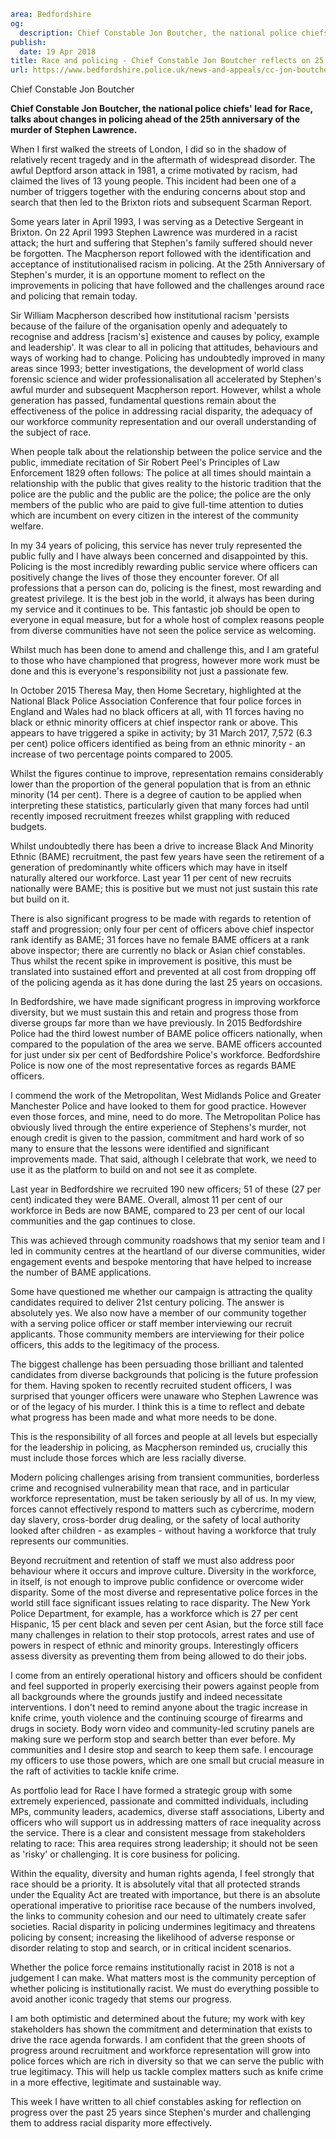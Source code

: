 ```yaml
area: Bedfordshire
og:
  description: Chief Constable Jon Boutcher, the national police chiefs
publish:
  date: 19 Apr 2018
title: Race and policing - Chief Constable Jon Boutcher reflects on 25 years since Stephen Lawrence murder
url: https://www.bedfordshire.police.uk/news-and-appeals/cc-jon-boutcher-blog-april18
```

Chief Constable Jon Boutcher

**Chief Constable Jon Boutcher, the national police chiefs' lead for Race, talks about changes in policing ahead of the 25th anniversary of the murder of Stephen Lawrence.**

When I first walked the streets of London, I did so in the shadow of relatively recent tragedy and in the aftermath of widespread disorder. The awful Deptford arson attack in 1981, a crime motivated by racism, had claimed the lives of 13 young people. This incident had been one of a number of triggers together with the enduring concerns about stop and search that then led to the Brixton riots and subsequent Scarman Report.

Some years later in April 1993, I was serving as a Detective Sergeant in Brixton. On 22 April 1993 Stephen Lawrence was murdered in a racist attack; the hurt and suffering that Stephen's family suffered should never be forgotten. The Macpherson report followed with the identification and acceptance of institutionalised racism in policing. At the 25th Anniversary of Stephen's murder, it is an opportune moment to reflect on the improvements in policing that have followed and the challenges around race and policing that remain today.

Sir William Macpherson described how institutional racism 'persists because of the failure of the organisation openly and adequately to recognise and address [racism's] existence and causes by policy, example and leadership'. It was clear to all in policing that attitudes, behaviours and ways of working had to change. Policing has undoubtedly improved in many areas since 1993; better investigations, the development of world class forensic science and wider professionalisation all accelerated by Stephen's awful murder and subsequent Macpherson report. However, whilst a whole generation has passed, fundamental questions remain about the effectiveness of the police in addressing racial disparity, the adequacy of our workforce community representation and our overall understanding of the subject of race.

When people talk about the relationship between the police service and the public, immediate recitation of Sir Robert Peel's Principles of Law Enforcement 1829 often follows: The police at all times should maintain a relationship with the public that gives reality to the historic tradition that the police are the public and the public are the police; the police are the only members of the public who are paid to give full-time attention to duties which are incumbent on every citizen in the interest of the community welfare.

In my 34 years of policing, this service has never truly represented the public fully and I have always been concerned and disappointed by this. Policing is the most incredibly rewarding public service where officers can positively change the lives of those they encounter forever. Of all professions that a person can do, policing is the finest, most rewarding and greatest privilege. It is the best job in the world, it always has been during my service and it continues to be. This fantastic job should be open to everyone in equal measure, but for a whole host of complex reasons people from diverse communities have not seen the police service as welcoming.

Whilst much has been done to amend and challenge this, and I am grateful to those who have championed that progress, however more work must be done and this is everyone's responsibility not just a passionate few.

In October 2015 Theresa May, then Home Secretary, highlighted at the National Black Police Association Conference that four police forces in England and Wales had no black officers at all, with 11 forces having no black or ethnic minority officers at chief inspector rank or above. This appears to have triggered a spike in activity; by 31 March 2017, 7,572 (6.3 per cent) police officers identified as being from an ethnic minority - an increase of two percentage points compared to 2005.

Whilst the figures continue to improve, representation remains considerably lower than the proportion of the general population that is from an ethnic minority (14 per cent). There is a degree of caution to be applied when interpreting these statistics, particularly given that many forces had until recently imposed recruitment freezes whilst grappling with reduced budgets.

Whilst undoubtedly there has been a drive to increase Black And Minority Ethnic (BAME) recruitment, the past few years have seen the retirement of a generation of predominantly white officers which may have in itself naturally altered our workforce. Last year 11 per cent of new recruits nationally were BAME; this is positive but we must not just sustain this rate but build on it.

There is also significant progress to be made with regards to retention of staff and progression; only four per cent of officers above chief inspector rank identify as BAME; 31 forces have no female BAME officers at a rank above inspector; there are currently no black or Asian chief constables. Thus whilst the recent spike in improvement is positive, this must be translated into sustained effort and prevented at all cost from dropping off of the policing agenda as it has done during the last 25 years on occasions.

In Bedfordshire, we have made significant progress in improving workforce diversity, but we must sustain this and retain and progress those from diverse groups far more than we have previously. In 2015 Bedfordshire Police had the third lowest number of BAME police officers nationally, when compared to the population of the area we serve. BAME officers accounted for just under six per cent of Bedfordshire Police's workforce. Bedfordshire Police is now one of the most representative forces as regards BAME officers.

I commend the work of the Metropolitan, West Midlands Police and Greater Manchester Police and have looked to them for good practice. However even those forces, and mine, need to do more. The Metropolitan Police has obviously lived through the entire experience of Stephens's murder, not enough credit is given to the passion, commitment and hard work of so many to ensure that the lessons were identified and significant improvements made. That said, although I celebrate that work, we need to use it as the platform to build on and not see it as complete.

Last year in Bedfordshire we recruited 190 new officers; 51 of these (27 per cent) indicated they were BAME. Overall, almost 11 per cent of our workforce in Beds are now BAME, compared to 23 per cent of our local communities and the gap continues to close.

This was achieved through community roadshows that my senior team and I led in community centres at the heartland of our diverse communities, wider engagement events and bespoke mentoring that have helped to increase the number of BAME applications.

Some have questioned me whether our campaign is attracting the quality candidates required to deliver 21st century policing. The answer is absolutely yes. We also now have a member of our community together with a serving police officer or staff member interviewing our recruit applicants. Those community members are interviewing for their police officers, this adds to the legitimacy of the process.

The biggest challenge has been persuading those brilliant and talented candidates from diverse backgrounds that policing is the future profession for them. Having spoken to recently recruited student officers, I was surprised that younger officers were unaware who Stephen Lawrence was or of the legacy of his murder. I think this is a time to reflect and debate what progress has been made and what more needs to be done.

This is the responsibility of all forces and people at all levels but especially for the leadership in policing, as Macpherson reminded us, crucially this must include those forces which are less racially diverse.

Modern policing challenges arising from transient communities, borderless crime and recognised vulnerability mean that race, and in particular workforce representation, must be taken seriously by all of us. In my view, forces cannot effectively respond to matters such as cybercrime, modern day slavery, cross-border drug dealing, or the safety of local authority looked after children - as examples - without having a workforce that truly represents our communities.

Beyond recruitment and retention of staff we must also address poor behaviour where it occurs and improve culture. Diversity in the workforce, in itself, is not enough to improve public confidence or overcome wider disparity. Some of the most diverse and representative police forces in the world still face significant issues relating to race disparity. The New York Police Department, for example, has a workforce which is 27 per cent Hispanic, 15 per cent black and seven per cent Asian, but the force still face many challenges in relation to their stop protocols, arrest rates and use of powers in respect of ethnic and minority groups. Interestingly officers assess diversity as preventing them from being allowed to do their jobs.

I come from an entirely operational history and officers should be confident and feel supported in properly exercising their powers against people from all backgrounds where the grounds justify and indeed necessitate interventions. I don't need to remind anyone about the tragic increase in knife crime, youth violence and the continuing scourge of firearms and drugs in society. Body worn video and community-led scrutiny panels are making sure we perform stop and search better than ever before. My communities and I desire stop and search to keep them safe. I encourage my officers to use those powers, which are one small but crucial measure in the raft of activities to tackle knife crime.

As portfolio lead for Race I have formed a strategic group with some extremely experienced, passionate and committed individuals, including MPs, community leaders, academics, diverse staff associations, Liberty and officers who will support us in addressing matters of race inequality across the service. There is a clear and consistent message from stakeholders relating to race: This area requires strong leadership; it should not be seen as 'risky' or challenging. It is core business for policing.

Within the equality, diversity and human rights agenda, I feel strongly that race should be a priority. It is absolutely vital that all protected strands under the Equality Act are treated with importance, but there is an absolute operational imperative to prioritise race because of the numbers involved, the links to community cohesion and our need to ultimately create safer societies. Racial disparity in policing undermines legitimacy and threatens policing by consent; increasing the likelihood of adverse response or disorder relating to stop and search, or in critical incident scenarios.

Whether the police force remains institutionally racist in 2018 is not a judgement I can make. What matters most is the community perception of whether policing is institutionally racist. We must do everything possible to avoid another iconic tragedy that stems our progress.

I am both optimistic and determined about the future; my work with key stakeholders has shown the commitment and determination that exists to drive the race agenda forwards. I am confident that the green shoots of progress around recruitment and workforce representation will grow into police forces which are rich in diversity so that we can serve the public with true legitimacy. This will help us tackle complex matters such as knife crime in a more effective, legitimate and sustainable way.

This week I have written to all chief constables asking for reflection on progress over the past 25 years since Stephen's murder and challenging them to address racial disparity more effectively.
